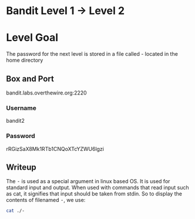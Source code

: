 # Bandit Level 1 → Level 2

# Level Goal
The password for the next level is stored in a file called - located in the home directory

## Box and Port
bandit.labs.overthewire.org:2220

### Username
bandit2
### Password
rRGizSaX8Mk1RTb1CNQoXTcYZWU6lgzi

## Writeup
The <kbd>-</kbd> is used as a special argument in linux based OS. It is used for standard input and output. When used with commands that read input such as cat, it signifies that input should be taken from stdin.
So to display the contents of filenamed <kbd>-</kbd>, we use:
```bash
cat ./-
```
